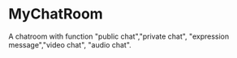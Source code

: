 # MyChatRoom
A chatroom with function "public chat","private chat", "expression message","video chat", "audio chat".
